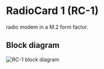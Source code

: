 # RadioCard 1 (RC-1)

radio modem in a M.2 form factor.

## Block diagram
![RC-1 block diagram](./documentaton/RC-1_block_diagram.png)
